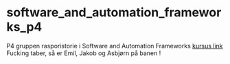 # software_and_automation_frameworks_p4
P4 gruppen rasporistorie i Software and Automation Frameworks
[kursus link](https://www.moodle.aau.dk/course/view.php?id=46873) 
Fucking taber, så er Emil, Jakob og Asbjørn på banen !
